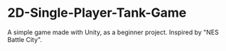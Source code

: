 # 2D-Single-Player-Tank-Game
A simple game made with Unity, as a beginner project. Inspired by "NES Battle City".
